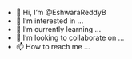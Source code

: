 - 👋 Hi, I’m @EshwaraReddyB
- 👀 I’m interested in ...
- 🌱 I’m currently learning ...
- 💞️ I’m looking to collaborate on ...
- 📫 How to reach me ...

<!---
EshwaraReddyB/EshwaraReddyB is a ✨ special ✨ repository because its `README.md` (this file) appears on your GitHub profile.
You can click the Preview link to take a look at your changes.
--->
